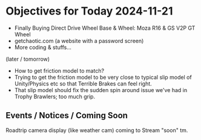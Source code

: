 # Objectives for Today 2024-11-21

- Finally Buying Direct Drive Wheel Base & Wheel: Moza R16 & GS V2P GT Wheel
- getchaotic.com (a website with a password screen)
- More coding & stuffs... 

(later / tomorrow)

- How to get friction model to match?
- Trying to get the friction model to be very close to typical slip model of Unity/Physics etc so that Terrible Brakes can feel right.
- That slip model should fix the sudden spin around issue we've had in Trophy Brawlers; too much grip.

## Events / Notices / Coming Soon

Roadtrip camera display (like weather cam) coming to Stream "soon" tm.
